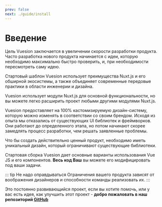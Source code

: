 ```yaml
---
prev: false
next: ./guide/install
---
```


# Введение

Цель Vuesion заключается в увеличении скорости разработки продукта.
Часто разработка нового продукта начинается с идеи, которую необходимо максимально быстро проверить, и, при необходимости 
пересмотреть саму идею.

Стартовый шаблон Vuesion использует преимущества Nuxt.js и его обширной экосистемы, а также объединяет современные передовые практики в области инженерии и дизайна.

Vuesion использует модули Nuxt.js для основной функциональности, но вы можете легко расширить проект любыми другими модулями Nuxt.js.

Vuesion предоставляет на 100% кастомизируемую дизайн-систему, которую можно изменять в соответствии со своим брендом.
Исходя из опыта мы отказались от существующих UI библиотек и фреймворков.
Они работают до определенного этапа, но потом начинают скорее замедлять процесс разработки, чем решать заявленные проблемы.

Что бы создать действительно ценный продукт, необходимо иметь уникальный дизайн, который ограничивают существующие библиотеки.

Стартовая сборка Vuesion дает основные варианты использования Vue JS и его компонентов. **Весь код Ваш** вы можете его модифицировать под ваши задачи.

::: tip Не надо оправдываться
Ограничения вашего продукта зависят от воображения дизайнеров и способности команды реализовать их.
:::

Это постоянно развивающийся проект,
если вы хотите помочь, или у вас есть идея, как улучшить этот проект -
**добро пожаловать в наш репозиторий [GitHub](https://github.com/vuesion/vuesion/issues)**
